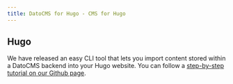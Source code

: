 ```yaml
---
title: DatoCMS for Hugo - CMS for Hugo
---
```


## Hugo

We have released an easy CLI tool that lets you import content stored within a DatoCMS backend into your Hugo website. You can follow a [step-by-step tutorial on our Github page](https://github.com/datocms/ruby-datocms-client/blob/master/docs/dato-cli.md).

